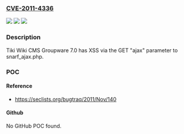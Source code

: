 ### [CVE-2011-4336](https://cve.mitre.org/cgi-bin/cvename.cgi?name=CVE-2011-4336)
![](https://img.shields.io/static/v1?label=Product&message=Wiki%20CMS%20Groupware&color=blue)
![](https://img.shields.io/static/v1?label=Version&message=n%2Fa&color=blue)
![](https://img.shields.io/static/v1?label=Vulnerability&message=XSS&color=brighgreen)

### Description

Tiki Wiki CMS Groupware 7.0 has XSS via the GET "ajax" parameter to snarf_ajax.php.

### POC

#### Reference
- https://seclists.org/bugtraq/2011/Nov/140

#### Github
No GitHub POC found.

